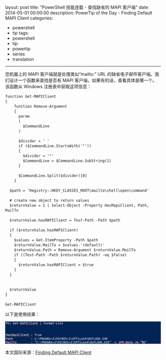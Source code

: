 layout: post
title: "PowerShell 技能连载 - 查找缺省的 MAPI 客户端"
date: 2014-05-01 00:00:00
description: PowerTip of the Day - Finding Default MAPI Client
categories:
- powershell
- tip
tags:
- powershell
- tip
- powertip
- series
- translation
---
您机器上的 MAPI 客户端就是处理类似“mailto:” URL 的缺省电子邮件客户端。我们设计一个函数来查找是否有 MAPI 客户端，如果有的话，查看具体是哪一个。该函数从 Windows 注册表中获取这项信息：

    function Get-MAPIClient
    {
        function Remove-Argument
        {
          param
          (
            $CommandLine
          )
      
          $divider = ' '
          if ($CommandLine.StartsWith('"')) 
          { 
            $divider = '"'
            $CommandLine = $CommandLine.SubString(1)
          }
      
          $CommandLine.Split($divider)[0]
        } 
      
      $path = 'Registry::HKEY_CLASSES_ROOT\mailto\shell\open\command'
      
      # create new object to return values 
      $returnValue = 1 | Select-Object -Property HasMapiClient, Path, MailTo
      
      $returnValue.hasMAPIClient = Test-Path -Path $path
      
      if ($returnValue.hasMAPIClient)
      {
        $values = Get-ItemProperty -Path $path
        $returnValue.MailTo = $values.'(default)'
        $returnValue.Path = Remove-Argument $returnValue.MailTo 
        if ((Test-Path -Path $returnValue.Path) -eq $false)
        {
          $returnValue.hasMAPIClient = $true
        }
      }
      
      
      $returnValue
    } 
    
    Get-MAPIClient 

以下是使用结果：

![](/img/2014-05-01-finding-default-mapi-client-001.png)

<!--more-->
本文国际来源：[Finding Default MAPI Client](http://community.idera.com/powershell/powertips/b/tips/posts/finding-default-mapi-client)
